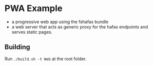 # PWA Example

* a progressive web app using the fshafas bundle
* a web server that acts as generic proxy for the hafas endpoints and serves static pages.

## Building

Run `./build.sh -t Web` at the root folder.
